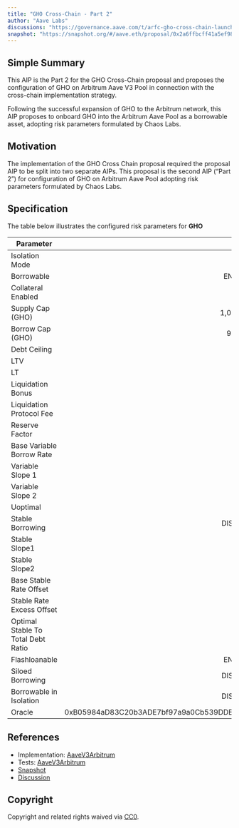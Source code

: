 ```yaml
---
title: "GHO Cross-Chain - Part 2"
author: "Aave Labs"
discussions: "https://governance.aave.com/t/arfc-gho-cross-chain-launch/17616"
snapshot: "https://snapshot.org/#/aave.eth/proposal/0x2a6ffbcff41a5ef98b7542f99b207af9c1e79e61f859d0a62f3bf52d3280877a"
---
```


## Simple Summary

This AIP is the Part 2 for the GHO Cross-Chain proposal and proposes the configuration of GHO on Arbitrum Aave V3 Pool in connection with the cross-chain implementation strategy.

Following the successful expansion of GHO to the Arbitrum network, this AIP proposes to onboard GHO into the Arbitrum Aave Pool as a borrowable asset, adopting risk parameters formulated by Chaos Labs.

## Motivation

The implementation of the GHO Cross Chain proposal required the proposal AIP to be split into two separate AIPs. This proposal is the second AIP (“Part 2”) for configuration of GHO on Arbitrum Aave Pool adopting risk parameters formulated by Chaos Labs.

## Specification

The table below illustrates the configured risk parameters for **GHO**

| Parameter                          |                                      Value |
| ---------------------------------- | -----------------------------------------: |
| Isolation Mode                     |                                      false |
| Borrowable                         |                                    ENABLED |
| Collateral Enabled                 |                                      false |
| Supply Cap (GHO)                   |                                  1,000,000 |
| Borrow Cap (GHO)                   |                                    900,000 |
| Debt Ceiling                       |                                      USD 0 |
| LTV                                |                                        0 % |
| LT                                 |                                        0 % |
| Liquidation Bonus                  |                                        0 % |
| Liquidation Protocol Fee           |                                        0 % |
| Reserve Factor                     |                                       10 % |
| Base Variable Borrow Rate          |                                        0 % |
| Variable Slope 1                   |                                       12 % |
| Variable Slope 2                   |                                       65 % |
| Uoptimal                           |                                       90 % |
| Stable Borrowing                   |                                   DISABLED |
| Stable Slope1                      |                                        0 % |
| Stable Slope2                      |                                        0 % |
| Base Stable Rate Offset            |                                        0 % |
| Stable Rate Excess Offset          |                                        0 % |
| Optimal Stable To Total Debt Ratio |                                        0 % |
| Flashloanable                      |                                    ENABLED |
| Siloed Borrowing                   |                                   DISABLED |
| Borrowable in Isolation            |                                   DISABLED |
| Oracle                             | 0xB05984aD83C20b3ADE7bf97a9a0Cb539DDE28DBb |

## References

- Implementation: [AaveV3Arbitrum](https://github.com/bgd-labs/aave-proposals-v3/blob/main/src/20240613_AaveV3Arbitrum_GHOCrossChainLaunchPart2/AaveV3Arbitrum_GHOCrossChainLaunchPart2_20240613.sol)
- Tests: [AaveV3Arbitrum](https://github.com/bgd-labs/aave-proposals-v3/blob/main/src/20240613_AaveV3Arbitrum_GHOCrossChainLaunchPart2/AaveV3Arbitrum_GHOCrossChainLaunchPart2_20240613.t.sol)
- [Snapshot](https://snapshot.org/#/aave.eth/proposal/0x2a6ffbcff41a5ef98b7542f99b207af9c1e79e61f859d0a62f3bf52d3280877a)
- [Discussion](https://governance.aave.com/t/arfc-gho-cross-chain-launch/17616)

## Copyright

Copyright and related rights waived via [CC0](https://creativecommons.org/publicdomain/zero/1.0/).
